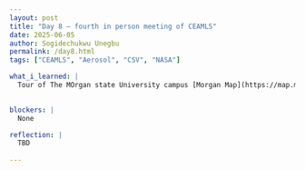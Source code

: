 ```yaml
---
layout: post
title: "Day 8 – fourth in person meeting of CEAMLS"
date: 2025-06-05
author: Sogidechukwu Unegbu
permalink: /day8.html
tags: ["CEAMLS", "Aerosol", "CSV", "NASA"]

what_i_learned: |
  Tour of The MOrgan state University campus [Morgan Map](https://map.morgan.edu/?_gl=1*1rtrfy9*_ga*NzczNzkxMTI3LjE3MzY0MDM5Nzc.*_ga_T3TCY7Q7D7*czE3NDkxNDE5MTIkbzIxJGcxJHQxNzQ5MTQzMzA4JGo2MCRsMCRoMA..)
  

blockers: |
  None

reflection: |
  TBD
  
---
```


